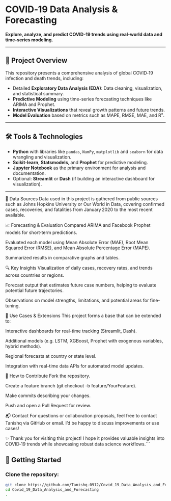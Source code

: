 # COVID‑19 Data Analysis & Forecasting

**Explore, analyze, and predict COVID‑19 trends using real-world data and time‑series modeling.**

---

## 📁 Project Overview

This repository presents a comprehensive analysis of global COVID‑19 infection and death trends, including:

- Detailed **Exploratory Data Analysis (EDA)**: Data cleaning, visualization, and statistical summary.
- **Predictive Modeling** using time-series forecasting techniques like ARIMA and Prophet.
- **Interactive Visualizations** that reveal growth patterns and future trends.
- **Model Evaluation** based on metrics such as MAPE, RMSE, MAE, and R².

---

## 🛠️ Tools & Technologies

- **Python** with libraries like `pandas`, `NumPy`, `matplotlib` and `seaborn` for data wrangling and visualization.
- **Scikit-learn**, **Statsmodels**, and **Prophet** for predictive modeling.
- **Jupyter Notebook** as the primary environment for analysis and documentation.
- Optional: **Streamlit** or **Dash** (if building an interactive dashboard for visualization).

---
🧪 Data Sources
Data used in this project is gathered from public sources such as Johns Hopkins University or Our World in Data, covering confirmed cases, recoveries, and fatalities from January 2020 to the most recent available.

📈 Forecasting & Evaluation
Compared ARIMA and Facebook Prophet models for short‑term predictions.

Evaluated each model using Mean Absolute Error (MAE), Root Mean Squared Error (RMSE), and Mean Absolute Percentage Error (MAPE).

Summarized results in comparative graphs and tables.

🔍 Key Insights
Visualization of daily cases, recovery rates, and trends across countries or regions.

Forecast output that estimates future case numbers, helping to evaluate potential future trajectories.

Observations on model strengths, limitations, and potential areas for fine-tuning.

🧭 Use Cases & Extensions
This project forms a base that can be extended to:

Interactive dashboards for real-time tracking (Streamlit, Dash).

Additional models (e.g. LSTM, XGBoost, Prophet with exogenous variables, hybrid methods).

Regional forecasts at country or state level.

Integration with real-time data APIs for automated model updates.

📂 How to Contribute
Fork the repository.

Create a feature branch (git checkout -b feature/YourFeature).

Make commits describing your changes.

Push and open a Pull Request for review.

📬 Contact
For questions or collaboration proposals, feel free to contact Tanishq via GitHub or email. I’d be happy to discuss improvements or use cases!

✨ Thank you for visiting this project! I hope it provides valuable insights into COVID‑19 trends while showcasing robust data science workflows.```

## 🚀 Getting Started

### Clone the repository:
```bash
git clone https://github.com/Tanishq-0912/Covid_19_Data_Analysis_and_Forecasting.git
cd Covid_19_Data_Analysis_and_Forecasting
. 
